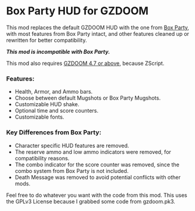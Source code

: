 # Box Party HUD for GZDOOM

This mod replaces the default GZDOOM HUD with the one from [Box Party](https://github.com/idiotbitz/box-party-demo/), with most features from Box Party intact, and other features cleaned up or rewritten for better compatibility.

***This mod is incompatible with Box Party.***

This mod also requires [GZDOOM 4.7 or above](https://zdoom.org/downloads), because ZScript.

### Features:
- Health, Armor, and Ammo bars.
- Choose between default Mugshots or Box Party Mugshots.
- Customizable HUD shake.
- Optional time and score counters.
- Customizable fonts.

### Key Differences from Box Party:
- Character specific HUD features are removed.
- The reserve ammo and low ammo indicators were removed, for compatibility reasons.
- The combo indicator for the score counter was removed, since the combo system from Box Party is not included.
- Death Message was removed to avoid potential conflicts with other mods.

Feel free to do whatever you want with the code from this mod.
This uses the GPLv3 License because I grabbed some code from gzdoom.pk3.

